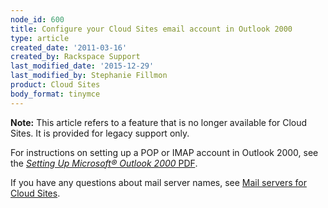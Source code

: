 ```yaml
---
node_id: 600
title: Configure your Cloud Sites email account in Outlook 2000
type: article
created_date: '2011-03-16'
created_by: Rackspace Support
last_modified_date: '2015-12-29'
last_modified_by: Stephanie Fillmon
product: Cloud Sites
body_format: tinymce
---
```


**Note:** This article refers to a feature that is no longer available
for Cloud Sites. It is provided for legacy support only.

For instructions on setting up a POP or IMAP account in Outlook 2000,
see the
<a href="http://cdn.cloudfiles.rackspacecloud.com/c62652/Outlook-2000.pdf" class="external text" title="http://cdn.cloudfiles.rackspacecloud.com/c62652/Outlook-2000.pdf"><em>Setting Up Microsoft&reg; Outlook 2000</em> PDF</a>.

If you have any questions about mail server names, see [Mail servers for
Cloud
Sites](/how-to/mail-servers-for-cloud-sites).


